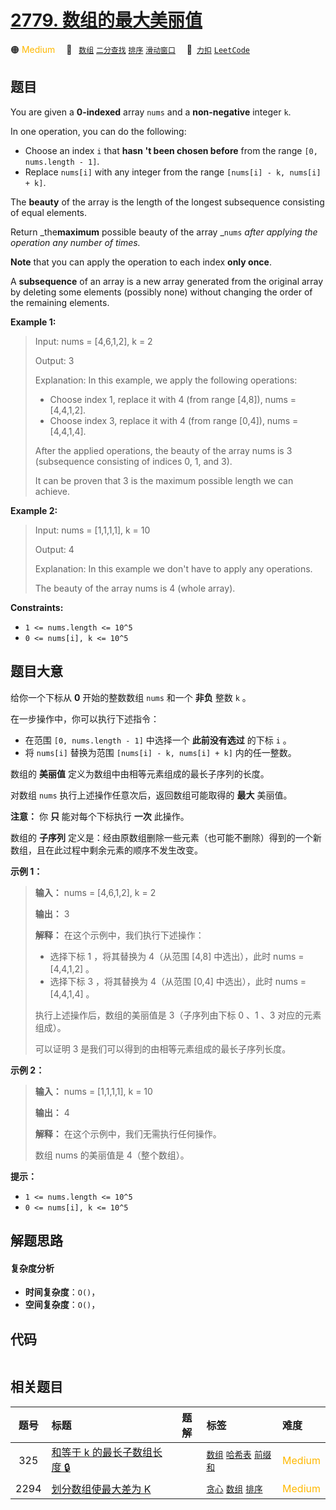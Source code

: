 # [2779. 数组的最大美丽值](https://2xiao.github.io/leetcode-js/problem/2779.html)

🟠 <font color=#ffb800>Medium</font>&emsp; 🔖&ensp; [`数组`](/tag/array.md) [`二分查找`](/tag/binary-search.md) [`排序`](/tag/sorting.md) [`滑动窗口`](/tag/sliding-window.md)&emsp; 🔗&ensp;[`力扣`](https://leetcode.cn/problems/maximum-beauty-of-an-array-after-applying-operation) [`LeetCode`](https://leetcode.com/problems/maximum-beauty-of-an-array-after-applying-operation)

## 题目

You are given a **0-indexed** array `nums` and a **non-negative** integer `k`.

In one operation, you can do the following:

  * Choose an index `i` that **hasn 't been chosen before** from the range `[0, nums.length - 1]`.
  * Replace `nums[i]` with any integer from the range `[nums[i] - k, nums[i] + k]`.

The **beauty** of the array is the length of the longest subsequence
consisting of equal elements.

Return _the**maximum** possible beauty of the array _`nums` _after applying
the operation any number of times._

**Note** that you can apply the operation to each index **only once**.

A **subsequence** of an array is a new array generated from the original array
by deleting some elements (possibly none) without changing the order of the
remaining elements.



**Example 1:**

> Input: nums = [4,6,1,2], k = 2
> 
> Output: 3
> 
> Explanation: In this example, we apply the following operations:
> - Choose index 1, replace it with 4 (from range [4,8]), nums = [4,4,1,2].
> - Choose index 3, replace it with 4 (from range [0,4]), nums = [4,4,1,4].
> 
> After the applied operations, the beauty of the array nums is 3 (subsequence consisting of indices 0, 1, and 3).
> 
> It can be proven that 3 is the maximum possible length we can achieve.

**Example 2:**

> Input: nums = [1,1,1,1], k = 10
> 
> Output: 4
> 
> Explanation: In this example we don't have to apply any operations.
> 
> The beauty of the array nums is 4 (whole array).

**Constraints:**

  * `1 <= nums.length <= 10^5`
  * `0 <= nums[i], k <= 10^5`


## 题目大意

给你一个下标从 **0** 开始的整数数组 `nums` 和一个 **非负** 整数 `k` 。

在一步操作中，你可以执行下述指令：

  * 在范围 `[0, nums.length - 1]` 中选择一个 **此前没有选过** 的下标 `i` 。
  * 将 `nums[i]` 替换为范围 `[nums[i] - k, nums[i] + k]` 内的任一整数。

数组的 **美丽值** 定义为数组中由相等元素组成的最长子序列的长度。

对数组 `nums` 执行上述操作任意次后，返回数组可能取得的 **最大** 美丽值。

**注意：** 你 **只** 能对每个下标执行 **一次** 此操作。

数组的 **子序列** 定义是：经由原数组删除一些元素（也可能不删除）得到的一个新数组，且在此过程中剩余元素的顺序不发生改变。



**示例 1：**

> 
> 
> 
> 
> 
> **输入：** nums = [4,6,1,2], k = 2
> 
> **输出：** 3
> 
> **解释：** 在这个示例中，我们执行下述操作：
> - 选择下标 1 ，将其替换为 4（从范围 [4,8] 中选出），此时 nums = [4,4,1,2] 。
> - 选择下标 3 ，将其替换为 4（从范围 [0,4] 中选出），此时 nums = [4,4,1,4] 。
> 
> 执行上述操作后，数组的美丽值是 3（子序列由下标 0 、1 、3 对应的元素组成）。
> 
> 可以证明 3 是我们可以得到的由相等元素组成的最长子序列长度。
> 
> 

**示例 2：**

> 
> 
> 
> 
> 
> **输入：** nums = [1,1,1,1], k = 10
> 
> **输出：** 4
> 
> **解释：** 在这个示例中，我们无需执行任何操作。
> 
> 数组 nums 的美丽值是 4（整个数组）。
> 
> 



**提示：**

  * `1 <= nums.length <= 10^5`
  * `0 <= nums[i], k <= 10^5`


## 解题思路

#### 复杂度分析

- **时间复杂度**：`O()`，
- **空间复杂度**：`O()`，

## 代码

```javascript

```

## 相关题目

<!-- prettier-ignore -->
| 题号 | 标题 | 题解 | 标签 | 难度 |
| :------: | :------ | :------: | :------ | :------ |
| 325 | [和等于 k 的最长子数组长度 🔒](https://leetcode.com/problems/maximum-size-subarray-sum-equals-k) |  |  [`数组`](/tag/array.md) [`哈希表`](/tag/hash-table.md) [`前缀和`](/tag/prefix-sum.md) | <font color=#ffb800>Medium</font> |
| 2294 | [划分数组使最大差为 K](https://leetcode.com/problems/partition-array-such-that-maximum-difference-is-k) |  |  [`贪心`](/tag/greedy.md) [`数组`](/tag/array.md) [`排序`](/tag/sorting.md) | <font color=#ffb800>Medium</font> |
